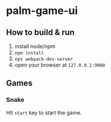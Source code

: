 # palm-game-ui

## How to build & run

1. install node/npm
2. `npm install`
3. `npx webpack-dev-server`
4. open your browser at `127.0.0.1:9000`

## Games

### Snake
Hit `start` key to start the game.